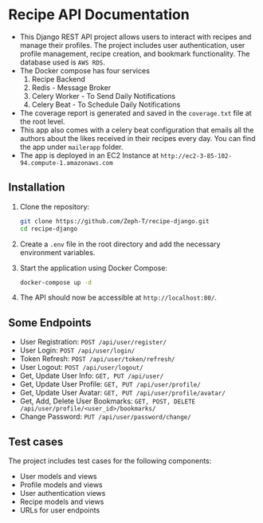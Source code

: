 # Recipe API Documentation

- This Django REST API project allows users to interact with recipes and manage their profiles. The project includes user authentication, user profile management, recipe creation, and bookmark functionality. The database used is `AWS RDS`.
- The Docker compose has four services
    1. Recipe Backend
    2. Redis - Message Broker
    3. Celery Worker - To Send Daily Notifications
    4. Celery Beat - To Schedule Daily Notifications
- The coverage report is generated and saved in the `coverage.txt` file at the root level.
- This app also comes with a celery beat configuration that emails all the authors about the likes received in their recipes every day. You can find the app under `mailerapp` folder.
- The app is deployed in an EC2 Instance at `http://ec2-3-85-102-94.compute-1.amazonaws.com`

## Installation

1. Clone the repository:
    ```bash
    git clone https://github.com/Zeph-T/recipe-django.git
    cd recipe-django
    ```

2. Create a `.env` file in the root directory and add the necessary environment variables.

3. Start the application using Docker Compose:
    ```bash
    docker-compose up -d
    ```


5. The API should now be accessible at `http://localhost:80/`.

## Some Endpoints

- User Registration: `POST /api/user/register/`
- User Login: `POST /api/user/login/`
- Token Refresh: `POST /api/user/token/refresh/`
- User Logout: `POST /api/user/logout/`
- Get, Update User Info: `GET, PUT /api/user/`
- Get, Update User Profile: `GET, PUT /api/user/profile/`
- Get, Update User Avatar: `GET, PUT /api/user/profile/avatar/`
- Get, Add, Delete User Bookmarks: `GET, POST, DELETE /api/user/profile/<user_id>/bookmarks/`
- Change Password: `PUT /api/user/password/change/`

## Test cases

The project includes test cases for the following components:
- User models and views
- Profile models and views
- User authentication views
- Recipe models and views
- URLs for user endpoints
